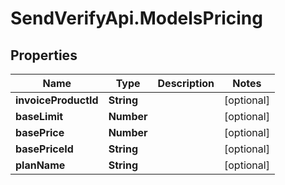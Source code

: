 # SendVerifyApi.ModelsPricing

## Properties
Name | Type | Description | Notes
------------ | ------------- | ------------- | -------------
**invoiceProductId** | **String** |  | [optional] 
**baseLimit** | **Number** |  | [optional] 
**basePrice** | **Number** |  | [optional] 
**basePriceId** | **String** |  | [optional] 
**planName** | **String** |  | [optional] 


